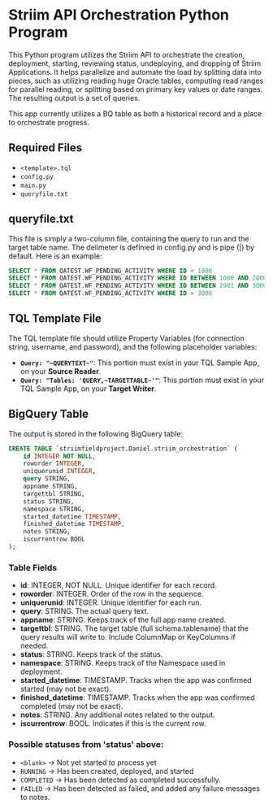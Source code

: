 # Striim API Orchestration Python Program

This Python program utilizes the Striim API to orchestrate the creation, deployment, starting, reviewing status, undeploying, and dropping of Striim Applications. It helps parallelize and automate the load by splitting data into pieces, such as utilizing reading huge Oracle tables, computing read ranges for parallel reading, or splitting based on primary key values or date ranges. The resulting output is a set of queries.

This app currently utilizes a BQ table as both a historical record and a place to orchestrate progress.

## Required Files

- `<template>.tql`
- `config.py`
- `main.py`
- `queryfile.txt`

## queryfile.txt

This file is simply a two-column file, containing the query to run and the target table name. The delimeter is definied in config.py and is pipe (|) by default. Here is an example:
```sql
SELECT * FROM QATEST.WF_PENDING_ACTIVITY WHERE ID < 1000               |QATEST2.WF_PENDING_ACTIVITY
SELECT * FROM QATEST.WF_PENDING_ACTIVITY WHERE ID BETWEEN 1000 AND 2000|QATEST2.WF_PENDING_ACTIVITY
SELECT * FROM QATEST.WF_PENDING_ACTIVITY WHERE ID BETWEEN 2001 AND 3000|QATEST2.WF_PENDING_ACTIVITY
SELECT * FROM QATEST.WF_PENDING_ACTIVITY WHERE ID > 3000               |QATEST2.WF_PENDING_ACTIVITY
```

## TQL Template File

The TQL template file should utilize Property Variables (for connection string, username, and password), and the following placeholder variables:
- **```Query: "~QUERYTEXT~"```**: This portion must exist in your TQL Sample App, on your **Source Reader**.
- **```Query: "Tables: 'QUERY,~TARGETTABLE~'"```**: This portion must exist in your TQL Sample App, on your **Target Writer**.

## BigQuery Table

The output is stored in the following BigQuery table:

```sql
CREATE TABLE `striimfieldproject.Daniel.striim_orchestration` (
    id INTEGER NOT NULL,
    roworder INTEGER,
    uniquerunid INTEGER,
    query STRING,
    appname STRING,
    targettbl STRING,
    status STRING,
    namespace STRING,
    started_datetime TIMESTAMP,
    finished_datetime TIMESTAMP,
    notes STRING,
    iscurrentrow BOOL
);
```

### Table Fields

- **id**: INTEGER, NOT NULL. Unique identifier for each record.
- **roworder**: INTEGER. Order of the row in the sequence.
- **uniquerunid**: INTEGER. Unique identifier for each run.
- **query**: STRING. The actual query text.
- **appname**: STRING. Keeps track of the full app name created.
- **targettbl**: STRING. The target table (full schema.tablename) that the query results will write to. Include ColumnMap or KeyColumns if needed.
- **status**: STRING. Keeps track of the status.
- **namespace**: STRING. Keeps track of the Namespace used in deployment.
- **started_datetime**: TIMESTAMP. Tracks when the app was confirmed started (may not be exact).
- **finished_datetime**: TIMESTAMP. Tracks when the app was confirmed completed (may not be exact).
- **notes**: STRING. Any additional notes related to the output.
- **iscurrentrow**: BOOL. Indicates if this is the current row.

### Possible statuses from 'status' above:

- `<blank>` → Not yet started to process yet
- `RUNNING` → Has been created, deployed, and started
- `COMPLETED` → Has been detected as completed successfully.
- `FAILED` → Has been detected as failed, and added any failure messages to notes.
